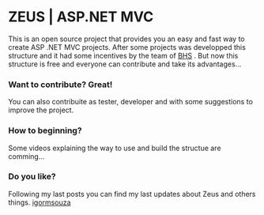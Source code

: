 ZEUS | ASP.NET MVC
===========================

This is an open source project that provides you an easy and fast way to create ASP .NET MVC projects.
After some projects was developped this structure and it had some incentives by the team of [BHS](http://bhs.com.br/) .
But now this structure is free and everyone can contribute and take its advantages...

### Want to contribute? Great!

You can also contribuite as tester, developer and with some suggestions to improve the project.

### How to beginning?

Some videos explaining the way to use and build the structue are comming... 

### Do you like?
Following my last posts you can find my last updates about Zeus and others things. 
[igormsouza](http://bhs.com.br/)
